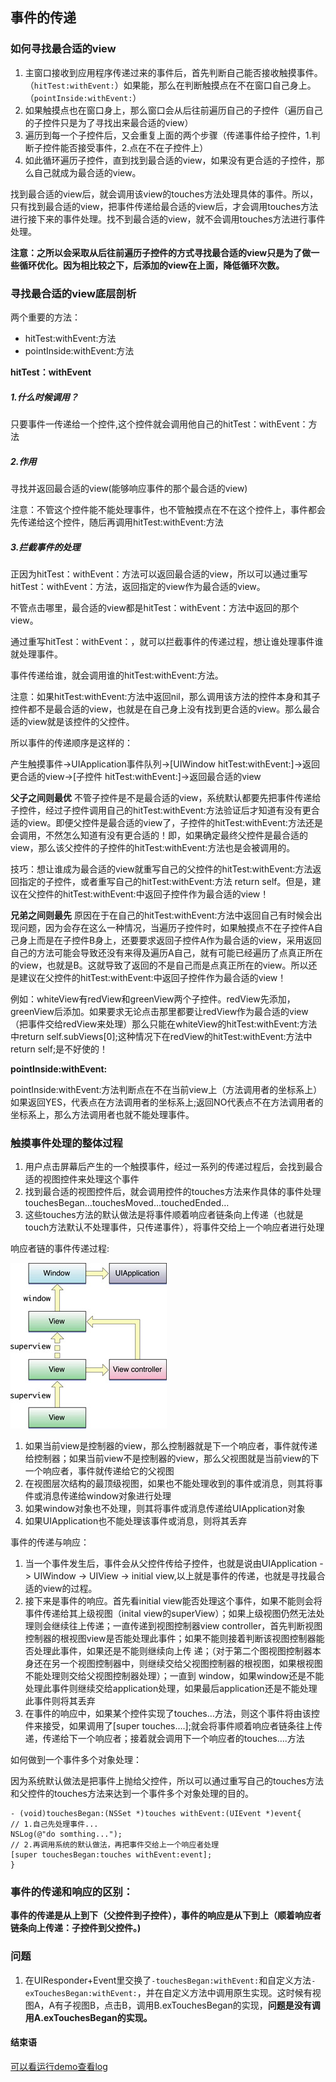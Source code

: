 ## 事件的传递

### 如何寻找最合适的view

1. 主窗口接收到应用程序传递过来的事件后，首先判断自己能否接收触摸事件。（`hitTest:withEvent:`）如果能，那么在判断触摸点在不在窗口自己身上。（`pointInside:withEvent:`）
2. 如果触摸点也在窗口身上，那么窗口会从后往前遍历自己的子控件（遍历自己的子控件只是为了寻找出来最合适的view）
3. 遍历到每一个子控件后，又会重复上面的两个步骤（传递事件给子控件，1.判断子控件能否接受事件，2.点在不在子控件上）
4. 如此循环遍历子控件，直到找到最合适的view，如果没有更合适的子控件，那么自己就成为最合适的view。

找到最合适的view后，就会调用该view的touches方法处理具体的事件。所以，只有找到最合适的view，把事件传递给最合适的view后，才会调用touches方法进行接下来的事件处理。找不到最合适的view，就不会调用touches方法进行事件处理。

**注意：之所以会采取从后往前遍历子控件的方式寻找最合适的view只是为了做一些循环优化。因为相比较之下，后添加的view在上面，降低循环次数。**

### 寻找最合适的view底层剖析

两个重要的方法：

- hitTest:withEvent:方法 
- pointInside:withEvent:方法

**hitTest：withEvent**

##### 1.什么时候调用？

只要事件一传递给一个控件,这个控件就会调用他自己的hitTest：withEvent：方法

##### 2.作用

寻找并返回最合适的view(能够响应事件的那个最合适的view)

注意：不管这个控件能不能处理事件，也不管触摸点在不在这个控件上，事件都会先传递给这个控件，随后再调用hitTest:withEvent:方法

##### 3.拦截事件的处理

正因为hitTest：withEvent：方法可以返回最合适的view，所以可以通过重写hitTest：withEvent：方法，返回指定的view作为最合适的view。

不管点击哪里，最合适的view都是hitTest：withEvent：方法中返回的那个view。

通过重写hitTest：withEvent：，就可以拦截事件的传递过程，想让谁处理事件谁就处理事件。

事件传递给谁，就会调用谁的hitTest:withEvent:方法。

注意：如果hitTest:withEvent:方法中返回nil，那么调用该方法的控件本身和其子控件都不是最合适的view，也就是在自己身上没有找到更合适的view。那么最合适的view就是该控件的父控件。

所以事件的传递顺序是这样的：

产生触摸事件->UIApplication事件队列->[UIWindow hitTest:withEvent:]->返回更合适的view->[子控件 hitTest:withEvent:]->返回最合适的view

**父子之间则最优**
不管子控件是不是最合适的view，系统默认都要先把事件传递给子控件，经过子控件调用自己的hitTest:withEvent:方法验证后才知道有没有更合适的view。即便父控件是最合适的view了，子控件的hitTest:withEvent:方法还是会调用，不然怎么知道有没有更合适的！即，如果确定最终父控件是最合适的view，那么该父控件的子控件的hitTest:withEvent:方法也是会被调用的。

技巧：想让谁成为最合适的view就重写自己的父控件的hitTest:withEvent:方法返回指定的子控件，或者重写自己的hitTest:withEvent:方法 return self。但是，建议在父控件的hitTest:withEvent:中返回子控件作为最合适的view！

**兄弟之间则最先**
原因在于在自己的hitTest:withEvent:方法中返回自己有时候会出现问题，因为会存在这么一种情况，当遍历子控件时，如果触摸点不在子控件A自己身上而是在子控件B身上，还要要求返回子控件A作为最合适的view，采用返回自己的方法可能会导致还没有来得及遍历A自己，就有可能已经遍历了点真正所在的view，也就是B。这就导致了返回的不是自己而是点真正所在的view。所以还是建议在父控件的hitTest:withEvent:中返回子控件作为最合适的view！

例如：whiteView有redView和greenView两个子控件。redView先添加，greenView后添加。如果要求无论点击那里都要让redView作为最合适的view（把事件交给redView来处理）那么只能在whiteView的hitTest:withEvent:方法中return self.subViews[0];这种情况下在redView的hitTest:withEvent:方法中return self;是不好使的！

**pointInside:withEvent:**

pointInside:withEvent:方法判断点在不在当前view上（方法调用者的坐标系上）如果返回YES，代表点在方法调用者的坐标系上;返回NO代表点不在方法调用者的坐标系上，那么方法调用者也就不能处理事件。


### 触摸事件处理的整体过程


1. 用户点击屏幕后产生的一个触摸事件，经过一系列的传递过程后，会找到最合适的视图控件来处理这个事件
2. 找到最合适的视图控件后，就会调用控件的touches方法来作具体的事件处理touchesBegan…touchesMoved…touchedEnded…
3. 这些touches方法的默认做法是将事件顺着响应者链条向上传递（也就是touch方法默认不处理事件，只传递事件），将事件交给上一个响应者进行处理

响应者链的事件传递过程:

<img src="../images/事件的传递/responder_chain.png">

1. 如果当前view是控制器的view，那么控制器就是下一个响应者，事件就传递给控制器；如果当前view不是控制器的view，那么父视图就是当前view的下一个响应者，事件就传递给它的父视图
2. 在视图层次结构的最顶级视图，如果也不能处理收到的事件或消息，则其将事件或消息传递给window对象进行处理
3. 如果window对象也不处理，则其将事件或消息传递给UIApplication对象
4. 如果UIApplication也不能处理该事件或消息，则将其丢弃

事件的传递与响应：

1. 当一个事件发生后，事件会从父控件传给子控件，也就是说由UIApplication -> UIWindow -> UIView -> initial view,以上就是事件的传递，也就是寻找最合适的view的过程。
2. 接下来是事件的响应。首先看initial view能否处理这个事件，如果不能则会将事件传递给其上级视图（inital view的superView）；如果上级视图仍然无法处理则会继续往上传递；一直传递到视图控制器view controller，首先判断视图控制器的根视图view是否能处理此事件；如果不能则接着判断该视图控制器能否处理此事件，如果还是不能则继续向上传 递；（对于第二个图视图控制器本身还在另一个视图控制器中，则继续交给父视图控制器的根视图，如果根视图不能处理则交给父视图控制器处理）；一直到 window，如果window还是不能处理此事件则继续交给application处理，如果最后application还是不能处理此事件则将其丢弃
3. 在事件的响应中，如果某个控件实现了touches…方法，则这个事件将由该控件来接受，如果调用了[super touches….];就会将事件顺着响应者链条往上传递，传递给下一个响应者；接着就会调用下一个响应者的touches….方法

如何做到一个事件多个对象处理：

因为系统默认做法是把事件上抛给父控件，所以可以通过重写自己的touches方法和父控件的touches方法来达到一个事件多个对象处理的目的。

```
- (void)touchesBegan:(NSSet *)touches withEvent:(UIEvent *)event{ 
// 1.自己先处理事件...
NSLog(@"do somthing...");
// 2.再调用系统的默认做法，再把事件交给上一个响应者处理
[super touchesBegan:touches withEvent:event]; 
}
```

### 事件的传递和响应的区别：

**事件的传递是从上到下（父控件到子控件），事件的响应是从下到上（顺着响应者链条向上传递：子控件到父控件。)**

### 问题

1. 在UIResponder+Event里交换了`-touchesBegan:withEvent:`和自定义方法`-exTouchesBegan:withEvent:`，并在自定义方法中调用原生实现。这时候有视图A，A有子视图B，点击B，调用B.exTouchesBegan的实现，**问题是没有调用A.exTouchesBegan的实现。**

#### 结束语

[可以看运行demo查看log](https://github.com/liuyanhongwl/ios-foundations-examples)



